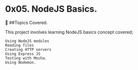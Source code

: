 # 0x05. NodeJS Basics.
📃 ##Topics Covered.

This project involves learning NodeJS basics concept covered;

    Using NodeJS modules
    Reading files
    Creating HTTP servers
    Using Express JS
    Testing with Mocha.
    Using Nodemon.
